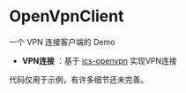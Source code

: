 # OpenVpnClient
一个 VPN 连接客户端的 Demo

- **VPN连接** ：基于 [ics-openvpn](https://github.com/schwabe/ics-openvpn) 实现VPN连接

代码仅用于示例，有许多细节还未完善。
